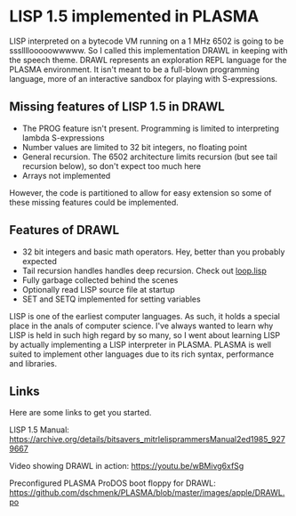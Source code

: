 # LISP 1.5 implemented in PLASMA

LISP interpreted on a bytecode VM running on a 1 MHz 6502 is going to be sssllllooooowwwww. So I called this implementation DRAWL in keeping with the speech theme. DRAWL represents an exploration REPL language for the PLASMA environment. It isn't meant to be a full-blown programming language, more of an interactive sandbox for playing with S-expressions.

## Missing features of LISP 1.5 in DRAWL

- The PROG feature isn't present. Programming is limited to interpreting lambda S-expressions
- Number values are limited to 32 bit integers, no floating point
- General recursion. The 6502 architecture limits recursion (but see tail recursion below), so don't expect too much here
- Arrays not implemented

However, the code is partitioned to allow for easy extension so some of these missing features could be implemented.

## Features of DRAWL

- 32 bit integers and basic math operators. Hey, better than you probably expected
- Tail recursion handles handles deep recursion. Check out [loop.lisp](https://github.com/dschmenk/PLASMA/blob/master/src/lisp/loop.lisp)
- Fully garbage collected behind the scenes
- Optionally read LISP source file at startup
- SET and SETQ implemented for setting variables

LISP is one of the earliest computer languages. As such, it holds a special place in the anals of computer science. I've always wanted to learn why LISP is held in such high regard by so many, so I went about learning LISP by actually implementing a LISP interpreter in PLASMA. PLASMA is well suited to implement other languages due to its rich syntax, performance and libraries.

## Links

Here are some links to get you started.

LISP 1.5 Manual: https://archive.org/details/bitsavers_mitrlelisprammersManual2ed1985_9279667

Video showing DRAWL in action: https://youtu.be/wBMivg6xfSg

Preconfigured PLASMA ProDOS boot floppy for DRAWL: https://github.com/dschmenk/PLASMA/blob/master/images/apple/DRAWL.po
